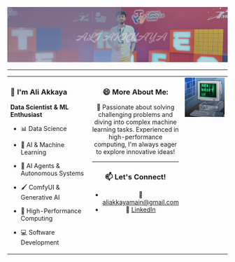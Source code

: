 <p align="center">
  <img src="doc/images/akkaya.png" alt="aliakkaya" width="1000"/>
</p>

---

<table>
  <tr>
    <!-- Sol Taraf -->
    <td width="40%" valign="top">

### 👋 **I'm Ali Akkaya**
**Data Scientist & ML Enthusiast**
- 📊 Data Science  
- 🤖 AI & Machine Learning  
- 🧠 AI Agents & Autonomous Systems
- 🖌️ ComfyUI & Generative AI
- 🚀 High-Performance Computing  
- 💻 Software Development  

    </td>

    <!-- Orta - Contact -->
    <td width="35%" valign="top" align="center">



### 😄 **More About Me:**

🚀 Passionate about solving challenging problems and diving into complex machine learning tasks. Experienced in high-performance computing, I'm always eager to explore innovative ideas!

---

### 📫 **Let's Connect!**

- 📧 [aliakkayamain@gmail.com](mailto:aliakkayamain@gmail.com)  
- 💼 [LinkedIn](https://linkedin.com/in/aliakkaya00)

 <!-- Sağ GIF -->
<td width="30%" valign="top" align="right">
      <img src="doc/images/datadoesntlie.gif" width="300"/>
    </td>
  </tr>
</table>
